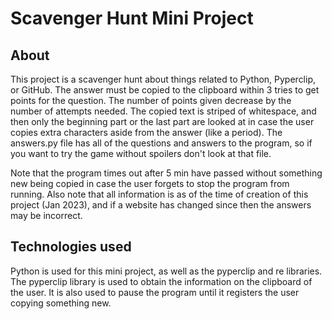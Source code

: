 # Scavenger Hunt Mini Project
## About
This project is a scavenger hunt about things related to Python, Pyperclip, or GitHub. The answer must be copied to the clipboard within 3 tries to get points for the question. The number of points given decrease by the number of attempts needed. The copied text is striped of whitespace, and then only the beginning part or the last part are looked at in case the user copies extra characters aside from the answer (like a period). The answers.py file has all of the questions and answers to the program, so if you want to try the game without spoilers don't look at that file.

Note that the program times out after 5 min have passed without something new being copied in case the user forgets to stop the program from running. Also note that all information is as of the time of creation of this project (Jan 2023), and if a website has changed since then the answers may be incorrect. 

## Technologies used
Python is used for this mini project, as well as the pyperclip and re libraries. The pyperclip library is used to obtain the information on the clipboard of the user. It is also used to pause the program until it registers the user copying something new. 
